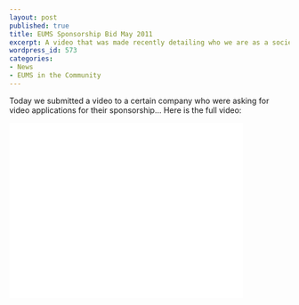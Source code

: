 ```yaml
---
layout: post
published: true
title: EUMS Sponsorship Bid May 2011
excerpt: A video that was made recently detailing who we are as a society and what we can offer sponsoring companies...
wordpress_id: 573
categories:
- News
- EUMS in the Community
---
```

Today we submitted a video to a certain company who were asking for video applications for their sponsorship... Here is the full video:

<iframe width="420" height="315" src="//www.youtube-nocookie.com/embed/ZtHgFJlpFPc" frameborder="0" allowfullscreen></iframe>
